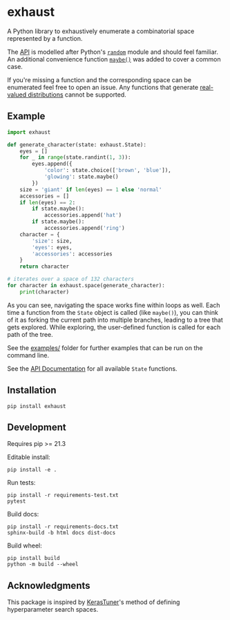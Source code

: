 # exhaust

A Python library to exhaustively enumerate a combinatorial space represented by a function.

The [API](https://letmaik.github.io/exhaust) is modelled after Python's [`random`](https://docs.python.org/3/library/random.html) module and should feel familiar. An additional convenience function [`maybe()`](https://letmaik.github.io/exhaust/#exhaust.State.maybe) was added to cover a common case.

If you're missing a function and the corresponding space can be enumerated feel free to open an issue. Any functions that generate [real-valued distributions](https://docs.python.org/3/library/random.html#real-valued-distributions) cannot be supported.

## Example

```py
import exhaust

def generate_character(state: exhaust.State):
    eyes = []
    for _ in range(state.randint(1, 3)):
        eyes.append({
            'color': state.choice(['brown', 'blue']),
            'glowing': state.maybe()
        })
    size = 'giant' if len(eyes) == 1 else 'normal'
    accessories = []
    if len(eyes) == 2:
        if state.maybe():
            accessories.append('hat')
        if state.maybe():
            accessories.append('ring')    
    character = {
        'size': size,
        'eyes': eyes,
        'accessories': accessories
    }
    return character

# iterates over a space of 132 characters
for character in exhaust.space(generate_character):
    print(character)
```

As you can see, navigating the space works fine within loops as well.
Each time a function from the `State` object is called (like `maybe()`), you can think of it as forking the current path into multiple branches, leading to a tree that gets explored. While exploring, the user-defined function is called for each path of the tree.

See the [examples/](examples/) folder for further examples that can be run on the command line.

See the [API Documentation](https://letmaik.github.io/exhaust) for all available `State` functions.

## Installation

```
pip install exhaust
```

## Development

Requires pip >= 21.3

Editable install:
```
pip install -e .
```

Run tests:
```
pip install -r requirements-test.txt
pytest
```

Build docs:
```
pip install -r requirements-docs.txt
sphinx-build -b html docs dist-docs
```

Build wheel:

```
pip install build
python -m build --wheel
```

## Acknowledgments

This package is inspired by [KerasTuner](https://github.com/keras-team/keras-tuner)'s method of defining hyperparameter search spaces.
